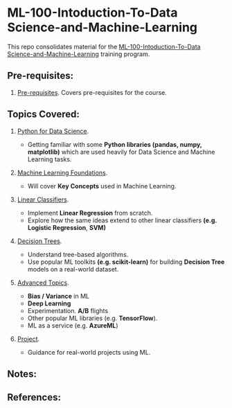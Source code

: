 # ML-100-Intoduction-To-Data Science-and-Machine-Learning

This repo consolidates material for the [ML-100-Intoduction-To-Data Science-and-Machine-Learning](http://www.z2datalabs.com/data-science) training program.

## Pre-requisites:

1. [Pre-requisites](week0).
Covers pre-requisites for the course.

## Topics Covered:

1. [Python for Data Science](week1).
    - Getting familiar with some **Python libraries (pandas, numpy, matplotlib)** which are used heavily for Data Science and Machine Learning tasks.

2. [Machine Learning Foundations](week2).
    - Will cover **Key Concepts** used in Machine Learning.

3. [Linear Classifiers](week3).
    - Implement **Linear Regression** from scratch.
    - Explore how the same ideas extend to other linear classifiers **(e.g. Logistic Regression**, **SVM)**

4. [Decision Trees](week4).
    - Understand tree-based algorithms.
    - Use popular ML toolkits **(e.g. scikit-learn)** for building **Decision Tree** models on a real-world dataset.

5. [Advanced Topics](week5).
    - **Bias / Variance** in ML
    - **Deep Learning**
    - Experimentation. **A/B** flights
    - Other popular ML libraries (e.g. **TensorFlow**).
    - ML as a service (e.g. **AzureML**)

6. [Project](week6).
    - Guidance for real-world projects using ML.

## Notes:

## References:
